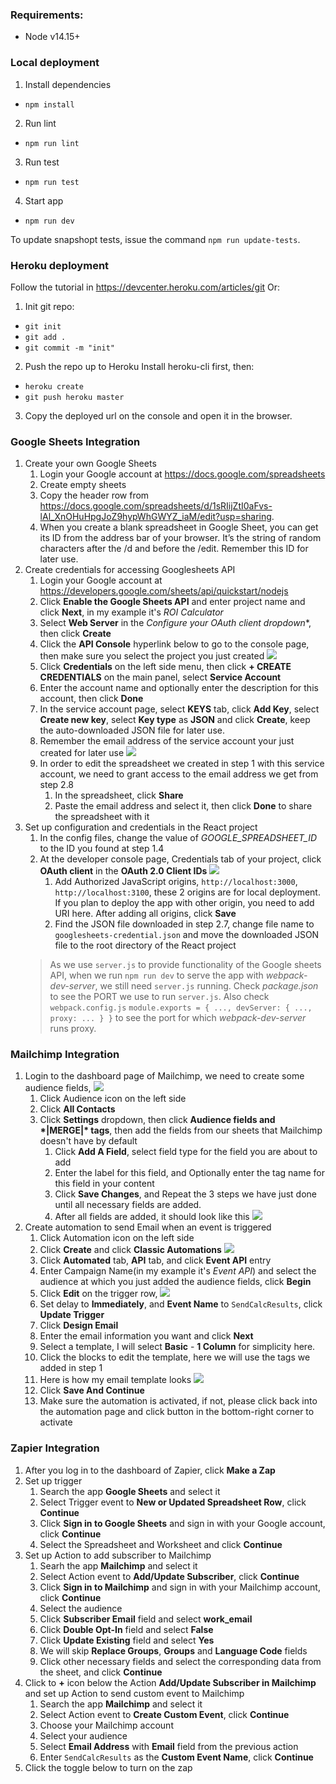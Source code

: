 ### Requirements:
- Node v14.15+

### Local deployment
1. Install dependencies
  - `npm install`

2. Run lint
  - `npm run lint`

3. Run test
  - `npm run test`

4. Start app
  - `npm run dev`

To update snapshopt tests, issue the command `npm run update-tests`.

### Heroku deployment
Follow the tutorial in https://devcenter.heroku.com/articles/git
Or:
1. Init git repo:
  - `git init`
  - `git add .`
  - `git commit -m "init"`

2. Push the repo up to Heroku
Install heroku-cli first, then:
  - `heroku create`
  - `git push heroku master`

3. Copy the deployed url on the console and open it in the browser.

### Google Sheets Integration
1. Create your own Google Sheets
   1. Login your Google account at https://docs.google.com/spreadsheets
   2. Create empty sheets
   3. Copy the header row from https://docs.google.com/spreadsheets/d/1sRIijZtI0aFvs-lAl_XnOHuHpgJoZ9hypWhGWYZ_iaM/edit?usp=sharing.
   4. When you create a blank spreadsheet in Google Sheet, you can get its ID from the address bar of your browser. It’s the string of random characters after the /d and before the /edit. Remember this ID for later use.
2. Create credentials for accessing Googlesheets API
   1. Login your Google account at https://developers.google.com/sheets/api/quickstart/nodejs
   2. Click **Enable the Google Sheets API** and enter project name and click **Next**, in my example it's *ROI Calculator*
   3. Select **Web Server** in the **Configure your OAuth client* dropdown**, then click **Create**
   4. Click the **API Console** hyperlink below to go to the console page, then make sure you select the project you just created ![](./readme%20files/select%20your%20project.png)
   5. Click **Credentials** on the left side menu, then click **+ CREATE CREDENTIALS** on the main panel, select **Service Account**
   6. Enter the account name and optionally enter the description for this account, then click **Done**
   7. In the service account page, select **KEYS** tab, click **Add Key**, select **Create new key**, select **Key type** as **JSON** and click **Create**, keep the auto-downloaded JSON file for later use.
   8. Remember the email address of the service account your just created for later use ![](./readme%20files/service%20account%20address.png)
   9. In order to edit the spreadsheet we created in step 1 with this service account, we need to grant access to the email address we get from step 2.8
      1. In the spreadsheet, click **Share**
      2. Paste the email address and select it, then click **Done** to share the spreadsheet with it
3. Set up configuration and credentials in the React project
   1. In the config files, change the value of *GOOGLE_SPREADSHEET_ID* to the ID you found at step 1.4
   2. At the developer console page, Credentials tab of your project, click **OAuth client** in the **OAuth 2.0 Client IDs** ![](./readme%20files/oauth%20credentials.png)
      1. Add Authorized JavaScript origins, `http://localhost:3000`, `http://localhost:3100`, these 2 origins are for local deployment. If you plan to deploy the app with other origin, you need to add URI here. After adding all origins, click **Save**
      2. Find the JSON file downloaded in step 2.7, change file name to `googlesheets-credential.json` and move the downloaded JSON file to the root directory of the React project
   > As we use `server.js` to provide functionality of the Google sheets API, when we run `npm run dev` to serve the app with *webpack-dev-server*, we still need `server.js` running. Check *package.json* to see the PORT we use to run `server.js`. Also check `webpack.config.js` `module.exports = { ..., devServer: { ..., proxy: ... } }` to see the port for which *webpack-dev-server* runs proxy.

### Mailchimp Integration
1. Login to the dashboard page of Mailchimp, we need to create some audience fields, ![](readme%20files/mailchimp%20contacts.png)
   1. Click Audience icon on the left side
   2. Click **All Contacts**
   3. Click **Settings** dropdown, then click **Audience fields and \*|MERGE|\* tags**, then add the fields from our sheets that Mailchimp doesn't have by default
      1. Click **Add A Field**, select field type for the field you are about to add
      2. Enter the label for this field, and Optionally enter the tag name for this field in your content
      3. Click **Save Changes**, and Repeat the 3 steps we have just done until all necessary fields are added.
      4. After all fields are added, it should look like this ![](readme%20files/audience%20fields.png)
2. Create automation to send Email when an event is triggered
   1. Click Automation icon on the left side
   2. Click **Create** and click **Classic Automations** ![](readme%20files/mailchimp%20automation.png)
   3. Click **Automated** tab, **API** tab, and click **Event API** entry
   4. Enter Campaign Name(in my example it's *Event API*) and select the audience at which you just added the audience fields, click **Begin**
   5. Click **Edit** on the trigger row, ![](readme%20files/mailchimp%20edit%20trigger.png)
   6. Set delay to **Immediately**, and **Event Name** to `SendCalcResults`, click **Update Trigger**
   7. Click **Design Email**
   8. Enter the email information you want and click **Next**
   9. Select a template, I will select **Basic** - **1 Column** for simplicity here.
   10. Click the blocks to edit the template, here we will use the tags we added in step 1
   11. Here is how my email template looks ![](readme%20files/mailchimp%20email%20template.png)
   12. Click **Save And Continue**
   13. Make sure the automation is activated, if not, please click back into the automation page and click button in the bottom-right corner to activate

### Zapier Integration
1. After you log in to the dashboard of Zapier, click **Make a Zap**
2. Set up trigger
   1. Search the app **Google Sheets** and select it
   2. Select Trigger event to **New or Updated Spreadsheet Row**, click **Continue**
   3. Click **Sign in to Google Sheets** and sign in with your Google account, click **Continue**
   4. Select the Spreadsheet and Worksheet and click **Continue**
3. Set up Action to add subscriber to Mailchimp
   1. Searh the app **Mailchimp** and select it
   2. Select Action event to **Add/Update Subscriber**, click **Continue**
   3. Click **Sign in to Mailchimp** and sign in with your Mailchimp account, click **Continue**
   4. Select the audience
   5. Click **Subscriber Email** field and select **work_email**
   6. Click **Double Opt-In** field and select **False**
   7. Click **Update Existing** field and select **Yes**
   8. We will skip **Replace Groups**, **Groups** and **Language Code** fields
   9. Click other necessary fields and select the corresponding data from the sheet, and click **Continue**
4. Click to **+** icon below the Action **Add/Update Subscriber in Mailchimp** and set up Action to send custom event to Mailchimp
   1. Search the app **Mailchimp** and select it
   2. Select Action event to **Create Custom Event**, click **Continue**
   3. Choose your Mailchimp account
   4. Select your audience
   5. Select **Email Address** with **Email** field from the previous action
   6. Enter `SendCalcResults` as the **Custom Event Name**, click **Continue**
5. Click the toggle below to turn on the zap